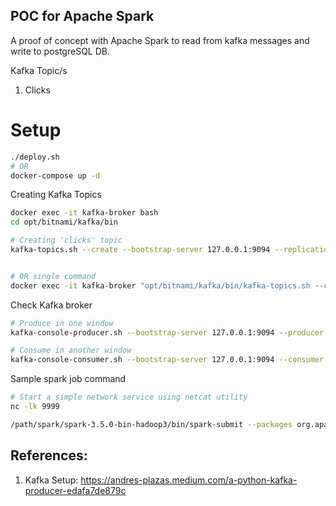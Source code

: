 ## POC for Apache Spark

A proof of concept with Apache Spark to read from kafka messages and write to postgreSQL DB.

Kafka Topic/s
1. Clicks


# Setup

```bash
./deploy.sh
# OR
docker-compose up -d
```

Creating Kafka Topics
```bash
docker exec -it kafka-broker bash
cd opt/bitnami/kafka/bin

# Creating 'clicks' topic
kafka-topics.sh --create --bootstrap-server 127.0.0.1:9094 --replication-factor 1 --partitions 1 --topic clicks


# OR single command
docker exec -it kafka-broker "opt/bitnami/kafka/bin/kafka-topics.sh --create --bootstrap-server 127.0.0.1:9094 --replication-factor 1 --partitions 1 --topic clicks"
```

Check Kafka broker
```bash
# Produce in one window
kafka-console-producer.sh --bootstrap-server 127.0.0.1:9094 --producer.config /opt/bitnami/kafka/config/producer.properties --topic clicks

# Consume in another window
kafka-console-consumer.sh --bootstrap-server 127.0.0.1:9094 --consumer.config /opt/bitnami/kafka/config/consumer.properties --topic clicks --from-beginning
```


Sample spark job command
```bash
# Start a simple network service using netcat utility
nc -lk 9999

/path/spark/spark-3.5.0-bin-hadoop3/bin/spark-submit --packages org.apache.spark:spark-sql-kafka-0-10_2.12:3.5.0 --jars /path/spark/jars/postgresql-42.6.0.jar /path/spark/process_stream.py localhost 9999
```

## References:

1. Kafka Setup: https://andres-plazas.medium.com/a-python-kafka-producer-edafa7de879c 